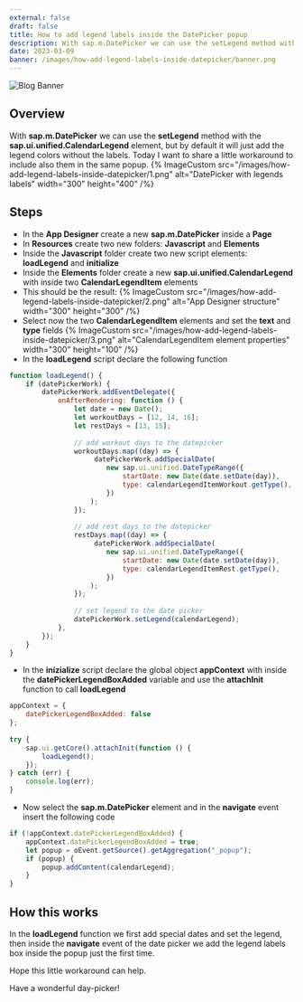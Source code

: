 ```yaml
---
external: false
draft: false
title: How to add legend labels inside the DatePicker popup
description: With sap.m.DatePicker we can use the setLegend method with the sap.ui.unified.CalendarLegend element, but by default it will just add the legend colors without the labels. Today I want to share a little workaround to include also them in the same popup.
date: 2023-03-09
banner: /images/how-add-legend-labels-inside-datepicker/banner.png
---
```

![Blog Banner](/images/how-add-legend-labels-inside-datepicker/banner.png)

## Overview
With **sap.m.DatePicker** we can use the **setLegend** method with the **sap.ui.unified.CalendarLegend** element, but by default it will just add the legend colors without the labels.
Today I want to share a little workaround to include also them in the same popup.
{% ImageCustom src="/images/how-add-legend-labels-inside-datepicker/1.png" alt="DatePicker with legends labels" width="300" height="400" /%}

## Steps
- In the **App Designer** create a new **sap.m.DatePicker** inside a **Page**
- In **Resources** create two new folders: **Javascript** and **Elements**
- Inside the **Javascript** folder create two new script elements: **loadLegend** and **initialize**
- Inside the **Elements** folder create a new **sap.ui.unified.CalendarLegend** with inside two **CalendarLegendItem** elements
- This should be the result:
{% ImageCustom src="/images/how-add-legend-labels-inside-datepicker/2.png" alt="App Designer structure" width="300" height="300" /%}
- Select now the two **CalendarLegendItem** elements and set the **text** and **type** fields
{% ImageCustom src="/images/how-add-legend-labels-inside-datepicker/3.png" alt="CalendarLegendItem element properties" width="300" height="100" /%}
- In the **loadLegend** script declare the following function
```javascript
function loadLegend() {
    if (datePickerWork) {
        datePickerWork.addEventDelegate({
            onAfterRendering: function () {
                let date = new Date();
                let workoutDays = [12, 14, 16];
                let restDays = [13, 15];
 
                // add workout days to the datepicker
                workoutDays.map((day) => {
                     datePickerWork.addSpecialDate(
                        new sap.ui.unified.DateTypeRange({
                            startDate: new Date(date.setDate(day)),
                            type: calendarLegendItemWorkout.getType(),
                        })
                    );
                });
 
                // add rest days to the datepicker
                restDays.map((day) => {
                     datePickerWork.addSpecialDate(
                        new sap.ui.unified.DateTypeRange({
                            startDate: new Date(date.setDate(day)),
                            type: calendarLegendItemRest.getType(),
                        })
                    );
                });
 
                // set legend to the date picker
                datePickerWork.setLegend(calendarLegend);
            },
        });
    }
}
```
- In the **inizialize** script declare the global object **appContext** with inside the **datePickerLegendBoxAdded** variable and use the **attachInit** function to call **loadLegend**
```javascript
appContext = {
    datePickerLegendBoxAdded: false
};
 
try {
    sap.ui.getCore().attachInit(function () {
        loadLegend();
    });
} catch (err) {
    console.log(err);
}
```
- Now select the **sap.m.DatePicker** element and in the **navigate** event insert the following code
```javascript
if (!appContext.datePickerLegendBoxAdded) {
    appContext.datePickerLegendBoxAdded = true;
    let popup = oEvent.getSource().getAggregation("_popup");
    if (popup) {
        popup.addContent(calendarLegend);
    }
}
```

## How this works
In the **loadLegend** function we first add special dates and set the legend, then inside the **navigate** event of the date picker we add the legend labels box inside the popup just the first time.

Hope this little workaround can help.

Have a wonderful day-picker!